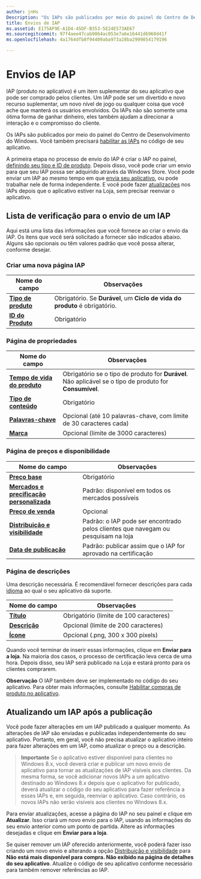 ```yaml
---
author: jnHs
Description: "Os IAPs são publicados por meio do painel do Centro de Desenvolvimento do Windows."
title: Envios de IAP
ms.assetid: E175AF9E-A1D4-45DF-B353-5E24E573AE67
ms.sourcegitcommit: 97f4aee47cab9064ac053e7a6e16441d6960d41f
ms.openlocfilehash: 4a1764dfb8f94409aba973a28ba2999854179196

---
```


# Envios de IAP


IAP (produto no aplicativo) é um item suplementar do seu aplicativo que pode ser comprado pelos clientes. Um IAP pode ser um divertido e novo recurso suplementar, um novo nível de jogo ou qualquer coisa que você ache que manterá os usuários envolvidos. Os IAPs não são somente uma ótima forma de ganhar dinheiro, eles também ajudam a direcionar a interação e o compromisso do cliente.

Os IAPs são publicados por meio do painel do Centro de Desenvolvimento do Windows. Você também precisará [habilitar as IAPs](../monetize/enable-in-app-product-purchases.md) no código de seu aplicativo.

A primeira etapa no processo de envio do IAP é criar o IAP no painel, [definindo seu tipo e ID de produto](set-your-iap-product-id.md). Depois disso, você pode criar um envio para que seu IAP possa ser adquirido através da Windows Store. Você pode enviar um IAP ao mesmo tempo em que [envia seu aplicativo](app-submissions.md), ou pode trabalhar nele de forma independente. E você pode fazer [atualizações](#updating-an-iap-after-submission) nos IAPs depois que o aplicativo estiver na Loja, sem precisar reenviar o aplicativo.

## Lista de verificação para o envio de um IAP

Aqui está uma lista das informações que você fornece ao criar o envio da IAP. Os itens que você será solicitado a fornecer são indicados abaixo. Alguns são opcionais ou têm valores padrão que você possa alterar, conforme desejar.

### Criar uma nova página IAP
| Nome do campo                    | Observações                            | 
|-------------------------------|----------------------------------|
| [**Tipo de produto**](set-your-iap-product-id.md#product-type)      | Obrigatório. Se **Durável**, um **Ciclo de vida do produto** é obrigatório. |  
| [**ID do Produto**](set-your-iap-product-id.md#product-id)          | Obrigatório |        

### Página de propriedades
| Nome do campo                    | Observações                              |   
|-------------------------------|------------------------------------|
| [**Tempo de vida do produto**](enter-iap-properties.md#product-lifetime)  | Obrigatório se o tipo de produto for **Durável**. Não aplicável se o tipo de produto for **Consumível**. | 
| [**Tipo de conteúdo**](enter-iap-properties.md#content-type)          | Obrigatório       |               
| [**Palavras-chave**](enter-iap-properties.md#keywords)                  | Opcional (até 10 palavras-chave, com limite de 30 caracteres cada) | 
| [**Marca**](enter-iap-properties.md#tag)                               | Opcional (limite de 3000 caracteres)             | 

### Página de preços e disponibilidade 
| Nome do campo                    | Observações                                       | 
|-------------------------------|---------------------------------------------|
| [**Preço base**](set-iap-pricing-and-availability.md#base-price)                | Obrigatório                                    | 
| [**Mercados e precificação personalizada**](set-iap-pricing-and-availability.md#markets-and-custom-prices)  | Padrão: disponível em todos os mercados possíveis | 
| [**Preço de venda**](put-apps-and-iaps-on-sale.md)               | Opcional                             |
| [**Distribuição e visibilidade**](set-iap-pricing-and-availability.md#distribution-and-visibility)   | Padrão: o IAP pode ser encontrado pelos clientes que navegam ou pesquisam na loja | 
| [**Data de publicação**](set-iap-pricing-and-availability.md#publish-date)                | Padrão: publicar assim que o IAP for aprovado na certificação |

### Página de descrições
Uma descrição necessária. É recomendável fornecer descrições para cada [idioma](create-iap-descriptions.md#languages) ao qual o seu aplicativo dá suporte.

| Nome do campo                    | Observações                                       | 
|-------------------------------|---------------------------------------------|
| [**Título**](create-iap-descriptions.md#title)                    | Obrigatório (limite de 100 caracteres)              |
| [**Descrição**](create-iap-descriptions.md#description)       | Opcional (limite de 200 caracteres)              |
| [**Ícone**](create-iap-descriptions.md#icon)                    | Opcional (.png, 300 x 300 pixels)             | 

Quando você terminar de inserir essas informações, clique em **Enviar para a loja**. Na maioria dos casos, o processo de certificação leva cerca de uma hora. Depois disso, seu IAP será publicado na Loja e estará pronto para os clientes comprarem.

**Observação**  O IAP também deve ser implementado no código do seu aplicativo. Para obter mais informações, consulte [Habilitar compras de produto no aplicativo](../monetize/enable-in-app-product-purchases.md).


## Atualizando um IAP após a publicação

Você pode fazer alterações em um IAP publicado a qualquer momento. As alterações de IAP são enviadas e publicadas independentemente do seu aplicativo. Portanto, em geral, você não precisa atualizar o aplicativo inteiro para fazer alterações em um IAP, como atualizar o preço ou a descrição.

> **Importante**  Se o aplicativo estiver disponível para clientes no Windows 8.x, você deverá criar e publicar um novo envio de aplicativo para tornar as atualizações de IAP visíveis aos clientes. Da mesma forma, se você adicionar novos IAPs a um aplicativo destinado ao Windows 8.x depois que o aplicativo for publicado, deverá atualizar o código do seu aplicativo para fazer referência a esses IAPs e, em seguida, reenviar o aplicativo. Caso contrário, os novos IAPs não serão visíveis aos clientes no Windows 8.x.

Para enviar atualizações, acesse a página do IAP no seu painel e clique em **Atualizar**. Isso criará um novo envio para o IAP, usando as informações do seu envio anterior como um ponto de partida. Altere as informações desejadas e clique em **Enviar para a loja**.

Se quiser remover um IAP oferecido anteriormente, você poderá fazer isso criando um novo envio e alterando a opção [Distribuição e visibilidade](set-iap-pricing-and-availability.md) para **Não está mais disponível para compra. Não exibido na página de detalhes do seu aplicativo**. Atualize o código de seu aplicativo conforme necessário para também remover referências ao IAP.




<!--HONumber=Jun16_HO5-->


